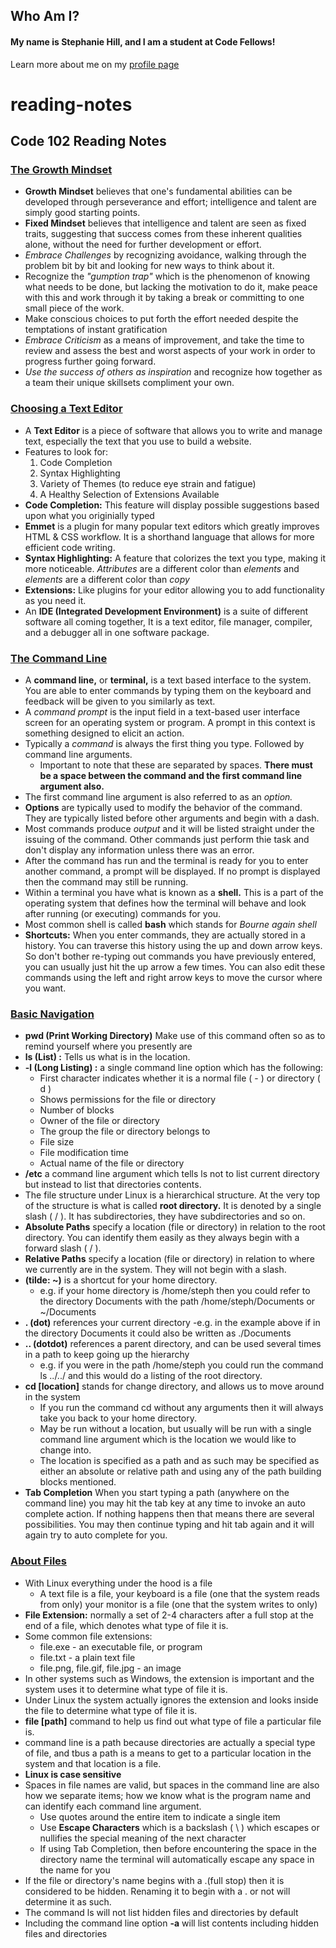 ## Who Am I?
#### My name is Stephanie Hill, and I am a student at Code Fellows!
Learn more about me on my [profile page](https://github.com/stephnitis)

# reading-notes
## Code 102 Reading Notes
### [The Growth Mindset](https://www.atlassian.com/blog/inside-atlassian/growth-mindset)

- **Growth Mindset** believes that one's fundamental abilities can be developed through perseverance and effort; intelligence and talent are simply good starting points.
- **Fixed Mindset** believes that intelligence and talent are seen as fixed traits, suggesting that success comes from these inherent qualities alone, without the need for further development or effort.
- *Embrace Challenges* by recognizing avoidance, walking through the problem bit by bit and looking for new ways to think about it.
- Recognize the *"gumption trap"* which is the phenomenon of knowing what needs to be done, but lacking the motivation to do it, make peace with this and work through it by taking a break or committing to one small piece of the work.
- Make conscious choices to put forth the effort needed despite the temptations of instant gratification
- *Embrace Criticism* as a means of improvement, and take the time to review and assess the best and worst aspects of your work in order to progress further going forward.
- *Use the success of others as inspiration* and recognize how together as a team their unique skillsets compliment your own.

### [Choosing a Text Editor](https://codefellows.github.io/code-102-guide/curriculum/class-02/Choosing-A-Text-Editor--The-Older-Coder.pdf)

- A **Text Editor** is a piece of software that allows you to write and manage text, especially the text that you use to build a website.
- Features to look for:
  1. Code Completion
  2. Syntax Highlighting
  3. Variety of Themes (to reduce eye strain and fatigue)
  4. A Healthy Selection of Extensions Available
- **Code Completion:** This feature will display possible suggestions based upon what you originially typed
- **Emmet** is a plugin for many popular text editors which greatly improves HTML & CSS workflow. It is a shorthand language that allows for more efficient code writing.
- **Syntax Highlighting:** A feature that colorizes the text you type, making it more noticeable. *Attributes* are a different color than *elements* and *elements* are a different color than *copy*
- **Extensions:** Like plugins for your editor allowing you to add functionality as you need it.
- An **IDE (Integrated Development Environment)** is a suite of different software all coming together, It is a text editor, file manager, compiler, and a debugger all in one software package.

### [The Command Line](https://ryanstutorials.net/linuxtutorial/commandline.php)

- A **command line,** or **terminal,** is a text based interface to the system. You are able to enter commands by typing them on the keyboard and feedback will be given to you similarly as text. 
- A *command prompt* is the input field in a text-based user interface screen for an operating system or program. A prompt in this context is something designed to elicit an action.
- Typically a *command* is always the first thing you type. Followed by command line arguments.
  - Important to note that these are separated by spaces. **There must be a space between the command and the first command line argument also.**
- The first command line argument is also referred to as an *option.*
- **Options** are typically used to modify the behavior of the command. They are typically listed before other arguments and begin with a dash.
- Most commands produce *output* and it will be listed straight under the issuing of the command. Other commands just perform thie task and don't display any information unless there was an error.
- After the command has run and the terminal is ready for you to enter another command, a prompt will be displayed. If no prompt is displayed then the command may still be running.
- Within a terminal you have what is known as a **shell.** This is a part of the operating system that defines how the terminal will behave and look after running (or executing) commands for you.
- Most common shell is called **bash** which stands for *Bourne again shell* 
- **Shortcuts:** When you enter commands, they are actually stored in a history. You can traverse this history using the up and down arrow keys. So don't bother re-typing out commands you have previously entered, you can usually just hit the up arrow a few times. You can also edit these commands using the left and right arrow keys to move the cursor where you want.

### [Basic Navigation](https://ryanstutorials.net/linuxtutorial/navigation.php)

- **pwd (Print Working Directory)** Make use of this command often so as to remind yourself where you presently are
- **ls (List) :** Tells us what is in the location.
- **-l (Long Listing) :** a single command line option which has the following:
  - First character indicates whether it is a normal file ( - ) or directory ( d )
  - Shows permissions for the file or directory
  - Number of blocks
  - Owner of the file or directory
  - The group the file or directory belongs to
  - File size
  - File modification time
  - Actual name of the file or directory
- **/etc** a command line argument which tells ls not to list current directory but instead to list that directories contents.
- The file structure under Linux is a hierarchical structure. At the very top of the structure is what is called **root directory.** It is denoted by a single slash ( / ). It has subdirectories, they have subdirectories and so on.
- **Absolute Paths** specify a location (file or directory) in relation to the root directory. You can identify them easily as they always begin with a forward slash ( / ).
- **Relative Paths** specify a location (file or directory) in relation to where we currently are in the system. They will not begin with a slash.
- **(tilde: ~)** is a shortcut for your home directory.
  - e.g. if your home directory is /home/steph then you could refer to the directory Documents with the path /home/steph/Documents or ~/Documents
- **. (dot)** references your current directory
  -e.g. in the example above if in the directory Documents it could also be written as ./Documents
- **.. (dotdot)** references a parent directory, and can be used several times in a path to keep going up the hierarchy
  - e.g. if you were in the path /home/steph you could run the command ls ../../ and this would do a listing of the root directory.
- **cd [location]** stands for change directory, and allows us to move around in the system
  - If you run the command cd without any arguments then it will always take you back to your home directory.
  - May be run without a location, but usually will be run with a single command line argument which is the location we would like to change into. 
  - The location is specified as a path and as such may be specified as either an absolute or relative path and using any of the path building blocks mentioned.
- **Tab Completion** When you start typing a path (anywhere on the command line) you may hit the tab key at any time to invoke an auto complete action. If nothing happens then that means there are several possibilities. You may then continue typing and hit tab again and it will again try to auto complete for you.

### [About Files](https://ryanstutorials.net/linuxtutorial/aboutfiles.php)

- With Linux everything under the hood is a file
  - A text file is a file, your keyboard is a file (one that the system reads from only) your monitor is a file (one that the system writes to only)
- **File Extension:** normally a set of 2-4 characters after a full stop at the end of a file, which denotes what type of file it is. 
- Some common file extensions:
  - file.exe - an executable file, or program
  - file.txt - a plain text file
  - file.png, file.gif, file.jpg - an image
 - In other systems such as Windows, the extension is important and the system uses it to determine what type of file it is.
 - Under Linux the system actually ignores the extension and looks inside the file to determine what type of file it is.
 - **file [path]** command to help us find out what type of file a particular file is.
  - command line is a path because directories are actually a special type of file, and tbus a path is a means to get to a particular location in the system and that location is a file.
- **Linux is case sensitive**
- Spaces in file names are valid, but spaces in the command line are also how we separate items; how we know what is the program name and can identify each command line argument.
  - Use quotes around the entire item to indicate a single item
  - Use **Escape Characters** which is a backslash ( \ ) which escapes or nullifies the special meaning of the next character
  - If using Tab Completion, then before encountering the space in the directory name the terminal will automatically escape any space in the name for you
- If the file or directory's name begins with a .(full stop) then it is considered to be hidden. Renaming it to begin with a . or not will determine it as such.
- The command ls will not list hidden files and directories by default
- Including the command line option **-a** will list contents including hidden files and directories
